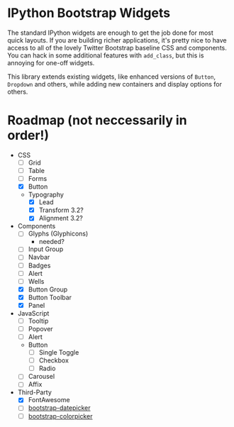 # IPython Bootstrap Widgets
The standard IPython widgets are enough to get the job done for most quick 
layouts. If you are building richer applications, it's pretty nice to have 
access to all of the lovely Twitter Bootstrap baseline CSS and components. You 
can hack in some additional features with `add_class`, but this is annoying for
one-off widgets.

This library extends existing widgets, like enhanced versions of `Button`, 
`Dropdown` and others, while adding new containers and display options for 
others.

# Roadmap (not neccessarily in order!)
- CSS
  - [ ] Grid
  - [ ] Table
  - [ ] Forms 
  - [X] Button
  - Typography
    - [X] Lead
    - [X] Transform 3.2?
    - [X] Alignment 3.2?
- Components
  - [ ] Glyphs (Glyphicons)
    - needed?
  - [ ] Input Group
  - [ ] Navbar
  - [ ] Badges
  - [ ] Alert
  - [ ] Wells
  - [X] Button Group
  - [X] Button Toolbar
  - [X] Panel
- JavaScript
  - [ ] Tooltip
  - [ ] Popover
  - [ ] Alert
  - Button
    - [ ] Single Toggle
    - [ ] Checkbox
    - [ ] Radio
  - [ ] Carousel
  - [ ] Affix
- Third-Party
  - [X] FontAwesome
  - [ ] [bootstrap-datepicker](https://github.com/eternicode/bootstrap-datepicker)
  - [ ] [bootstrap-colorpicker](https://github.com/mjolnic/bootstrap-colorpicker)